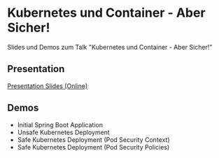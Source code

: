 # Kubernetes und Container - Aber Sicher!

Slides und Demos zum Talk "Kubernetes und Container - Aber Sicher!"

## Presentation

[Presentation Slides (Online)](https://andifalk.github.io/kubernetes-container-aber-sicher)

## Demos

* Initial Spring Boot Application
* Unsafe Kubernetes Deployment
* Safe Kubernetes Deployment (Pod Security Context)
* Safe Kubernetes Deployment (Pod Security Policies)

